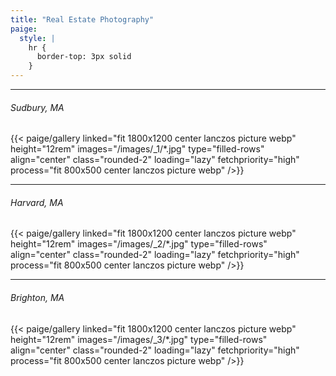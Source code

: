```yaml
---
title: "Real Estate Photography"
paige:
  style: |
    hr {
      border-top: 3px solid
    }
---
```


***

###### Sudbury, MA

{{< paige/gallery 
	linked="fit 1800x1200 center lanczos picture webp"
	height="12rem"
	images="/images/_1/*.jpg"
	type="filled-rows"
	align="center"
	class="rounded-2"
	loading="lazy"
	fetchpriority="high" 
	process="fit 800x500 center lanczos picture webp" />}}

------

###### Harvard, MA

{{< paige/gallery 
	linked="fit 1800x1200 center lanczos picture webp"
	height="12rem"
	images="/images/_2/*.jpg"
	type="filled-rows"
	align="center"
	class="rounded-2"
	loading="lazy"
	fetchpriority="high"
	process="fit 800x500 center lanczos picture webp" />}}

 ------

###### Brighton, MA

{{< paige/gallery 
	linked="fit 1800x1200 center lanczos picture webp"
	height="12rem"
	images="/images/_3/*.jpg"
	type="filled-rows"
	align="center"
	class="rounded-2"
	loading="lazy"
	fetchpriority="high"
	process="fit 800x500 center lanczos picture webp" />}}
